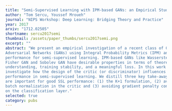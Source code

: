 ```yaml
---
title: "Semi-Supervised Learning with IPM-based GANs: an Empirical Study"
author: "Tom Sercu, Youssef Mroueh"
journal: "NIPS Workshop: Deep Learning: Bridging Theory and Practice"
year: 2017
arxiv: "1712.02505"
shortname: sercu2017semi
thumbnail: /assets/paper_thumbs/sercu2017semi.png
excerpt: ""
abstract: "We present an empirical investigation of a recent class of Generative
Adversarial Networks (GANs) using Integral Probability Metrics (IPM) and their
performance for semi-supervised learning. IPM-based GANs like Wasserstein GAN,
Fisher GAN and Sobolev GAN have desirable properties in terms of theoretical
understanding, training stability, and a meaningful loss. In this work we
investigate how the design of the critic (or discriminator) influences the
performance in semi-supervised learning. We distill three key take-aways which
are important for good SSL performance: (1) the K+1 formulation, (2) avoiding
batch normalization in the critic and (3) avoiding gradient penalty constraints
on the classification layer."
selected: true
category: pubs
---
```


